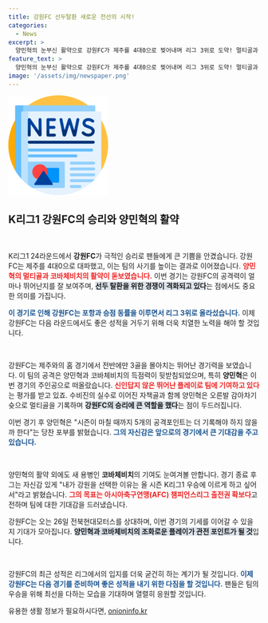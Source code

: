 ```yaml
---
title: 강원FC 선두탈환 새로운 전선의 시작!
categories:
  - News
excerpt: >
  양민혁의 눈부신 활약으로 강원FC가 제주를 4대0으로 찢어내며 리그 3위로 도약! 멀티골과 코바체비치의 득점으로 강원은 선두 탈환에 불을 지폈다. 다음 경기도 기대되는 상황!
feature_text: >
  양민혁의 눈부신 활약으로 강원FC가 제주를 4대0으로 찢어내며 리그 3위로 도약! 멀티골과 코바체비치의 득점으로 강원은 선두 탈환에 불을 지폈다. 다음 경기도 기대되는 상황!
image: '/assets/img/newspaper.png'
---
```


<p><img src="/assets/img/newspaper.png" alt="kimp 속보" /></p>

<h2 data-ke-size="size26">K리그1 강원FC의 승리와 양민혁의 활약</h2>

<p data-ke-size="size16">&nbsp;</p>

<p>K리그1 24라운드에서 <b>강원FC</b>가 극적인 승리로 팬들에게 큰 기쁨을 안겼습니다. 강원FC는 제주를 4대0으로 대파했고, 이는 팀의 사기를 높이는 결과로 이어졌습니다. <b><span style="color: #ee2323;">양민혁의 멀티골과 코바체비치의 활약이 돋보였습니다.</span></b> 이번 경기는 강원FC의 공격력이 얼마나 뛰어난지를 잘 보여주며, <b><span style="background-color: #21538527;">선두 탈환을 위한 경쟁이 격화되고 있다</span></b>는 점에서도 중요한 의미를 가집니다. </p>

<p><b><span style="color: #1a5490;">이 경기로 인해 강원FC는 포항과 승점 동률을 이루면서 리그 3위로 올라섰습니다.</span></b> 이제 강원FC는 다음 라운드에서도 좋은 성적을 거두기 위해 더욱 치열한 노력을 해야 할 것입니다. </p>

<p data-ke-size="size16">&nbsp;</p>

<p>강원FC는 제주와의 홈 경기에서 전반에만 3골을 몰아치는 뛰어난 경기력을 보였습니다. 이 팀의 공격은 양민혁과 코바체비치의 득점력이 뒷받침되었으며, 특히 <b>양민혁</b>은 이번 경기의 주인공으로 떠올랐습니다. <b><span style="color: #ee2323;">신인답지 않은 뛰어난 플레이로 팀에 기여하고 있다</span></b>는 평가를 받고 있죠. 수비진의 실수로 이어진 자책골과 함께 양민혁은 오른발 감아차기 슛으로 멀티골을 기록하며 <b><span style="background-color: #21538527;">강원FC의 승리에 큰 역할을 했다</span></b>는 점이 두드러집니다.</p>

<p>이번 경기 후 양민혁은 "시즌이 마칠 때까지 5개의 공격포인트는 더 기록해야 하지 않을까 한다"는 당찬 포부를 밝혔습니다. <b><span style="color: #1a5490;">그의 자신감은 앞으로의 경기에서 큰 기대감을 주고 있습니다.</span></b></p>

<p data-ke-size="size16">&nbsp;</p>

<p>양민혁의 활약 외에도 새 용병인 <b>코바체비치</b>의 기여도 눈여겨볼 만합니다. 경기 종료 후 그는 자신감 있게 "내가 강원을 선택한 이유는 올 시즌 K리그1 우승에 이르게 하고 싶어서"라고 밝혔습니다. <b><span style="color: #ee2323;">그의 목표는 아시아축구연맹(AFC) 챔피언스리그 출전권 확보다</span></b>고 전하며 팀에 대한 기대감을 드러냈습니다.</p>

<p>강원FC는 오는 26일 전북현대모터스를 상대하며, 이번 경기의 기세를 이어갈 수 있을지 기대가 모아집니다. <b><span style="background-color: #21538527;">양민혁과 코바체비치의 조화로운 플레이가 관전 포인트가 될 것</span></b>입니다.</p>

<p data-ke-size="size16">&nbsp;</p>

<p>강원FC의 최근 성적은 리그에서의 입지를 더욱 굳건히 하는 계기가 될 것입니다. <b><span style="color: #1a5490;">이제 강원FC는 다음 경기를 준비하며 좋은 성적을 내기 위한 다짐을 할 것입니다.</span></b> 팬들은 팀의 우승을 위해 최선을 다하는 모습을 기대하며 열렬히 응원할 것입니다.</p>
유용한 생활 정보가 필요하시다면, <a href="https://onioninfo.kr" rel="dofollow">onioninfo.kr</a>


